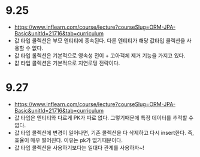 # 9.25
- https://www.inflearn.com/course/lecture?courseSlug=ORM-JPA-Basic&unitId=21716&tab=curriculum
- 값 타입 콜렉션은 부모 엔티티에 종속된다. 다른 엔티티가 해당 값타입 콜렉션을 사용할 수 없다.
- 값 타입 롤렉션은 기본적으로 영속성 전이 + 고아객체 제거 기능을 가지고 있다.
- 캆 타입 콜렉션은 기본적으로 지연로딩 전략이다.

# 9.27
- https://www.inflearn.com/course/lecture?courseSlug=ORM-JPA-Basic&unitId=21716&tab=curriculum
- 값 타입은 엔티티와 다르게 PK가 따로 없다. 그렇기때문에 특정 데이터를 추적할 수 없다.
- 값 타입 콜렉션에 변경이 일어나면, 기존 콜렉션을 다 삭제하고 다시 insert한다. 즉, 효율이 매우 떨어진다. 이유는 pk가 없기때문이다.
- 값 타입 콜렉션을 사용하기보다는 일대다 관계를 사용하자~!
